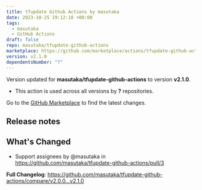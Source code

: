 ```yaml
---
title: tfupdate Github Actions by masutaka
date: 2023-10-25 19:12:18 +00:00
tags:
  - masutaka
  - GitHub Actions
draft: false
repo: masutaka/tfupdate-github-actions
marketplace: https://github.com/marketplace/actions/tfupdate-github-actions-by-masutaka
version: v2.1.0
dependentsNumber: "?"
---
```



Version updated for **masutaka/tfupdate-github-actions** to version **v2.1.0**.
- This action is used across all versions by **?** repositories.

Go to the [GitHub Marketplace](https://github.com/marketplace/actions/tfupdate-github-actions-by-masutaka) to find the latest changes.

## Release notes

## What's Changed
* Support assignees by @masutaka in https://github.com/masutaka/tfupdate-github-actions/pull/3


**Full Changelog**: https://github.com/masutaka/tfupdate-github-actions/compare/v2.0.0...v2.1.0
